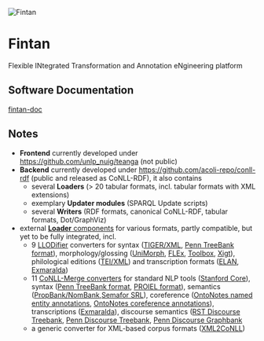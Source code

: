 ![Fintan](https://github.com/acoli-repo/fintan-doc/blob/main/img/Fintan.PNG)
# Fintan
Flexible INtegrated Transformation and Annotation eNgineering platform

## Software Documentation
[fintan-doc](https://github.com/acoli-repo/fintan-doc)

## Notes

- **Frontend** currently developed under https://github.com/unlp_nuig/teanga (not public)
- **Backend** currently developed under https://github.com/acoli-repo/conll-rdf (public and released as CoNLL-RDF), it also contains
	- several **Loaders** (> 20 tabular formats, incl. tabular formats with XML extensions)
	- exemplary **Updater modules** (SPARQL Update scripts)
	- several **Writers** (RDF formats, canonical CoNLL-RDF, tabular formats, Dot/GraphViz)
- external [**Loader** components](loaders) for various formats, partly compatible, but yet to be fully integrated, incl.
	- 9 [LLODifier](https://github.com/acoli-repo/LLODifier) converters for syntax ([TIGER/XML](https://github.com/acoli-repo/LLODifier/tree/master/tiger), [Penn TreeBank format](https://github.com/acoli-repo/LLODifier/tree/master/ptb)), morphology/glossing ([UniMorph](https://github.com/acoli-repo/LLODifier/tree/master/unimorph), [FLEx](https://github.com/acoli-repo/LLODifier/tree/master/flex), [Toolbox](https://github.com/acoli-repo/LLODifier/tree/master/toolbox), [Xigt](https://github.com/acoli-repo/LLODifier/tree/master/xigt)), philological editions ([TEI/XML](https://github.com/acoli-repo/LLODifier/tree/master/tei)) and transcription formats ([ELAN](https://github.com/acoli-repo/LLODifier/tree/master/elan), [Exmaralda](https://github.com/acoli-repo/LLODifier/tree/master/exmaralda))
	- 11 [CoNLL-Merge converters](https://github.com/acoli-repo/conll-merge/tree/master/cmd) for standard NLP tools ([Stanford Core](https://github.com/acoli-repo/conll-merge/blob/master/cmd/stanford-coreNLP2conll.xsl)), syntax ([Penn TreeBank format](https://github.com/acoli-repo/conll-merge/blob/master/cmd/ptb.parse2conll.sh), [PROIEL format](https://github.com/acoli-repo/conll-merge/blob/master/cmd/proiel2conll.xsl)), semantics ([PropBank/NomBank](https://github.com/acoli-repo/conll-merge/tree/master/cmd/propbank2conll),[Semafor SRL](https://github.com/acoli-repo/conll-merge/blob/master/cmd/semafor2conll.xsl)), coreference ([OntoNotes named entity annotations](https://github.com/acoli-repo/conll-merge/blob/master/cmd/ontonotes.name2conll.sh), [OntoNotes coreference annotations](https://github.com/acoli-repo/conll-merge/blob/master/cmd/ontonotes.coref2conll.sh)), transcriptions ([Exmaralda](https://github.com/acoli-repo/conll-merge/blob/master/cmd/exm2conll.xsl)), discourse semantics ([RST Discourse Treebank](https://github.com/acoli-repo/conll-merge/tree/master/cmd/rst2conll), [Penn Discourse Treebank](https://github.com/acoli-repo/conll-merge/tree/master/cmd/pdtb2conll), [Penn Discourse Graphbank](https://github.com/acoli-repo/conll-merge/tree/master/cmd/pdgb2conll)
	- a generic converter for XML-based corpus formats ([XML2CoNLL](https://github.com/acoli-repo/xml2conll))
